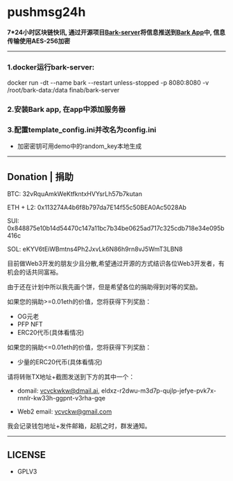 # pushmsg24h

**7*24小时区块链快讯, 通过开源项目[Bark-server](https://github.com/Finb/bark-server.git)将信息推送到[Bark App](https://bark.day.app)中, 信息传输使用AES-256加密**

---

### 1.docker运行bark-server:

docker run -dt --name bark --restart unless-stopped -p 8080:8080 -v /root/bark-data:/data finab/bark-server

### 2.安装Bark app, 在app中添加服务器

### 3.配置template_config.ini并改名为config.ini

- 加密密钥可用demo中的random_key本地生成

---

## Donation | 捐助

BTC: 32vRquAmkWeKtfkntxHVYsrLh57b7kutan

ETH + L2: 0x113274A4b6f8b797da7E14f55c50BEA0Ac5028Ab

SUI: 0x848875e10b14d54470c147a11bc7b34be0625ad717c325cdb718e34e095b416c

SOL: eKYV6tEiWBmtns4Ph2JxvLk6N86h9rn8vJ5WmT3LBN8

目前做Web3开发的朋友少且分散,希望通过开源的方式结识各位Web3开发者，有机会的话共同富裕。

由于还在计划中所以我先画个饼，但是希望各位的捐助得到对等的奖励。

如果您的捐助>=0.01eth的价值，您将获得下列奖励： 

- OG元老
- PFP NFT
- ERC20代币(具体看情况)
 
如果您的捐助<=0.01eth的价值，您将获得下列奖励：

- 少量的ERC20代币(具体看情况)

请将转账TX地址+截图发送到下方的其中一个：

- domail: vcvckwkw@dmail.ai, eldxz-r2dwu-m3d7p-qujlp-jefye-pvk7x-rnnlr-kw33h-ggpnt-v3rha-gqe

- Web2 email: vcvckw@gmail.com

我会记录钱包地址+发件邮箱，起航之时，群发通知。


---

## LICENSE

- GPLV3
